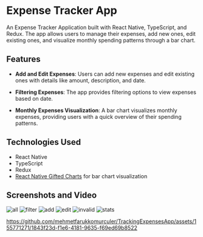# Expense Tracker App

An Expense Tracker Application built with React Native, TypeScript, and Redux. The app allows users to manage their expenses, add new ones, edit existing ones, and visualize monthly spending patterns through a bar chart.

## Features

- **Add and Edit Expenses**: Users can add new expenses and edit existing ones with details like amount, description, and date.

- **Filtering Expenses**: The app provides filtering options to view expenses based on date.

- **Monthly Expenses Visualization**: A bar chart visualizes monthly expenses, providing users with a quick overview of their spending patterns.

## Technologies Used

- React Native
- TypeScript
- Redux
- [React Native Gifted Charts](https://gifted-charts.web.app/) for bar chart visualization

## Screenshots and Video

![all](https://github.com/mehmetfarukkomurculer/TrackingExpensesApp/assets/155771271/d49be79f-1353-4ab6-ad0f-ff508529c3fd)
![filter](https://github.com/mehmetfarukkomurculer/TrackingExpensesApp/assets/155771271/b4416f8f-0da5-4013-95e8-de11e6ba7416)
![add](https://github.com/mehmetfarukkomurculer/TrackingExpensesApp/assets/155771271/5163bf7b-9b27-48f6-9f1e-bb06ed2fd25d)
![edit](https://github.com/mehmetfarukkomurculer/TrackingExpensesApp/assets/155771271/bbabeefb-e4c4-49c6-a547-8b368321b19c)
![invalid](https://github.com/mehmetfarukkomurculer/TrackingExpensesApp/assets/155771271/41e1cbad-8c1f-4d76-8156-4f27d87962d7)
![stats](https://github.com/mehmetfarukkomurculer/TrackingExpensesApp/assets/155771271/0a93e04a-c817-4fae-8886-c4aa3f11a848)

https://github.com/mehmetfarukkomurculer/TrackingExpensesApp/assets/155771271/1843f23d-f1e6-4181-9635-f69ed69b8522



